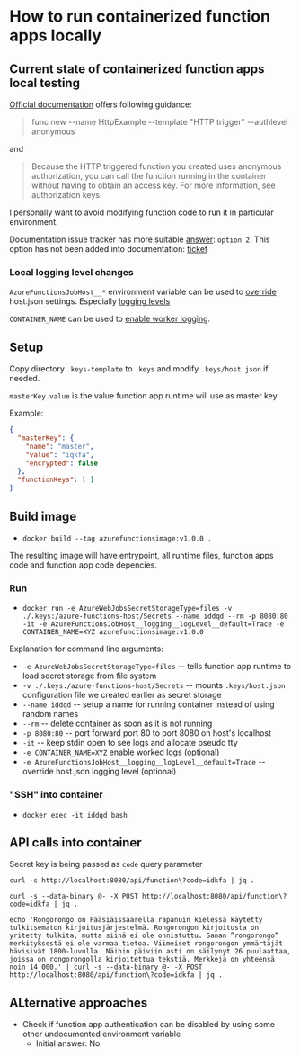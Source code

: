 # How to run containerized function apps locally

## Current state of containerized function apps local testing

[Official documentation](https://learn.microsoft.com/en-us/azure/azure-functions/functions-create-container-registry?tabs=acr%2Cbash&pivots=programming-language-python) offers following guidance:

> func new --name HttpExample --template "HTTP trigger" --authlevel anonymous

and

> Because the HTTP triggered function you created uses anonymous authorization, you can call the function running in the container without having to obtain an access key. For more information, see authorization keys.

I personally want to avoid modifying function code to run it in particular environment.

Documentation issue tracker has more suitable [answer](https://github.com/Azure/azure-functions-host/issues/4147#issuecomment-477431016): `option 2`. 
This option has not been added into documentation: [ticket](https://github.com/MicrosoftDocs/azure-docs/issues/45642)

### Local logging level changes

`AzureFunctionsJobHost__*` environment variable can be used to [override](https://learn.microsoft.com/en-gb/azure/azure-functions/functions-host-json#override-hostjson-values) host.json settings. Especially [logging levels](https://learn.microsoft.com/en-gb/azure/azure-functions/configure-monitoring?tabs=v2#configure-log-levels)

`CONTAINER_NAME` can be used to [enable worker logging](https://github.com/Azure/azure-functions-host/issues/6693).


## Setup

Copy directory `.keys-template` to `.keys` and modify `.keys/host.json` if needed.

`masterKey.value` is the value function app runtime will use as master key.

Example:

```JSON
{
  "masterKey": {
    "name": "master",
    "value": "iqkfa",
    "encrypted": false
  },
  "functionKeys": [ ]
}
```

## Build image

* `docker build --tag azurefunctionsimage:v1.0.0 .`

The resulting image will have entrypoint, all runtime files, function apps code and function app code depencies.

### Run

* `docker run -e AzureWebJobsSecretStorageType=files -v ./.keys:/azure-functions-host/Secrets --name iddqd --rm -p 8080:80 -it -e AzureFunctionsJobHost__logging__logLevel__default=Trace -e CONTAINER_NAME=XYZ azurefunctionsimage:v1.0.0`

Explanation for command line arguments:

* `-e AzureWebJobsSecretStorageType=files` -- tells function app runtime to load secret storage from file system
* `-v ./.keys:/azure-functions-host/Secrets` -- mounts `.keys/host.json` configuration file we created earlier as secret storage
* `--name iddqd` -- setup a name for running container instead of using random names
* `--rm` -- delete container as soon as it is not running
* `-p 8080:80` -- port forward port 80 to port 8080 on host's localhost
* `-it` -- keep stdin open to see logs and allocate pseudo tty
* `-e CONTAINER_NAME=XYZ` enable worked logs (optional)
* `-e AzureFunctionsJobHost__logging__logLevel__default=Trace` -- override host.json logging level (optional)

### "SSH" into container

* `docker exec -it iddqd bash`

## API calls into container

Secret key is being passed as `code` query parameter

`curl -s http://localhost:8080/api/function\?code=idkfa | jq .`

`curl -s --data-binary @- -X POST http://localhost:8080/api/function\?code=idkfa | jq .`

`echo 'Rongorongo on Pääsiäissaarella rapanuin kielessä käytetty tulkitsematon kirjoitusjärjestelmä. Rongorongon kirjoitusta on yritetty tulkita, mutta siinä ei ole onnistuttu. Sanan ”rongorongo” merkityksestä ei ole varmaa tietoa. Viimeiset rongorongon ymmärtäjät hävisivät 1800-luvulla. Näihin päiviin asti on säilynyt 26 puulaattaa, joissa on rongorongolla kirjoitettua tekstiä. Merkkejä on yhteensä noin 14 000.' | curl -s --data-binary @- -X POST http://localhost:8080/api/function\?code=idkfa | jq .`

## ALternative approaches

* Check if function app authentication can be disabled by using some other undocumented environment variable
  * Initial answer: No
